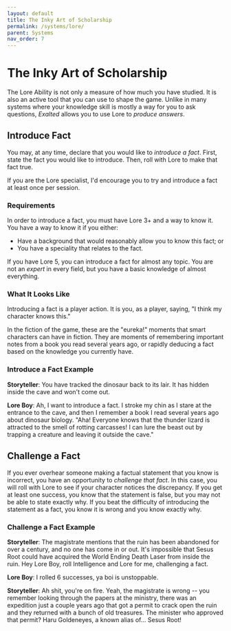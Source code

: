 ```yaml
---
layout: default
title: The Inky Art of Scholarship
permalink: /systems/lore/
parent: Systems
nav_order: 7
---
```


# The Inky Art of Scholarship

The Lore Ability is not only a measure of how much you have studied. It is also
an active tool that you can use to shape the game. Unlike in many systems where
your knowledge skill is mostly a way for you to ask questions, _Exalted_ allows
you to use Lore to _produce answers_.

## Introduce Fact

You may, at any time, declare that you would like to _introduce a fact_. First,
state the fact you would like to introduce. Then, roll with Lore to make that
fact true.

If you are the Lore specialist, I'd encourage you to try and introduce a fact at
least once per session.

### Requirements

In order to introduce a fact, you must have Lore 3+ and a way to know it. You
have a way to know it if you either:

- Have a background that would reasonably allow you to know this fact; or
- You have a speciality that relates to the fact.

If you have Lore 5, you can introduce a fact for almost any topic. You are not
an _expert_ in every field, but you have a basic knowledge of almost everything.

### What It Looks Like

Introducing a fact is a player action. It is you, as a player, saying, "I think
my character knows this."

In the fiction of the game, these are the "eureka!" moments that smart
characters can have in fiction. They are moments of remembering important notes
from a book you read several years ago, or rapidly deducing a fact based on the
knowledge you currently have.

### Introduce a Fact Example

**Storyteller**: You have tracked the dinosaur back to its lair. It has hidden
inside the cave and won't come out.

**Lore Boy**: Ah, I want to introduce a fact. I stroke my chin as I stare at the
entrance to the cave, and then I remember a book I read several years ago about
dinosaur biology. "Aha! Everyone knows that the thunder lizard is attracted to
the smell of rotting carcasses! I can lure the beast out by trapping a creature
and leaving it outside the cave."

## Challenge a Fact

If you ever overhear someone making a factual statement that you know is
incorrect, you have an opportunity to _challenge that fact_. In this case, you
will roll with Lore to see if your character notices the discrepancy. If you
get at least one success, you know that the statement is false, but you may not
be able to state exactly why. If you beat the difficulty of introducing the
statement as a fact, you know it is wrong and you know exactly why.

### Challenge a Fact Example

**Storyteller**: The magistrate mentions that the ruin has been abandoned for
over a century, and no one has come in or out. It's impossible that Sesus Root
could have acquired the World Ending Death Laser from inside the ruin. Hey Lore
Boy, roll Intelligence and Lore for me, challenging a fact.

**Lore Boy**: I rolled 6 successes, ya boi is unstoppable.

**Storyteller**: Ah shit, you're on fire. Yeah, the magistrate is wrong -- you
remember looking through the papers at the ministry, there was an expedition
just a couple years ago that got a permit to crack open the ruin and they
returned with a bunch of old treasures. The minister who approved that permit?
Haru Goldeneyes, a known alias of... Sesus Root!
